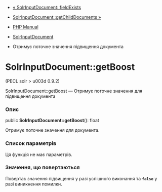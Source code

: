 - [«
SolrInputDocument::fieldExists](solrinputdocument.fieldexists.md)
- [SolrInputDocument::getChildDocuments
»](solrinputdocument.getchilddocuments.md)

- [PHP Manual](index.md)
- [SolrInputDocument](class.solrinputdocument.md)
- Отримує поточне значення підвищення документа

# SolrInputDocument::getBoost

(PECL solr \> u003d 0.9.2)

SolrInputDocument::getBoost — Отримує поточне значення для підвищення
документа

### Опис

public **SolrInputDocument::getBoost**(): float

Отримує поточне значення для документа.

### Список параметрів

Ця функція не має параметрів.

### Значення, що повертаються

Повертає значення підвищення у разі успішного виконання та
**`false`** у разі виникнення помилки.
